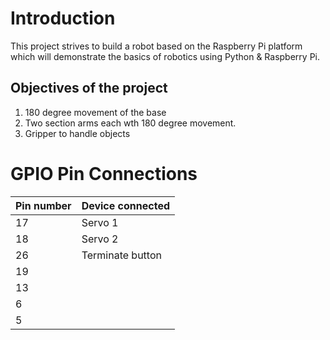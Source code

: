 # Introduction
This project strives to build a robot based on the Raspberry Pi platform which will demonstrate the basics of robotics using Python & Raspberry Pi.

## Objectives of the project

1. 180 degree movement of the base
2. Two section arms each wth 180 degree movement.
3. Gripper to handle objects

# GPIO Pin Connections

| Pin number | Device connected	|
| ---------- | ---------------- |
| 17	     | Servo 1		|
| 18	     | Servo 2		|
| 26	     | Terminate button |
| 19	     |			| 
| 13	     |			|
| 6	     |			|
| 5	     |			|
